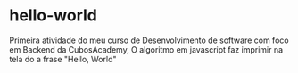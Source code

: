 # hello-world
Primeira atividade do meu curso de Desenvolvimento de software com foco em Backend da CubosAcademy, O algoritmo em javascript faz imprimir na tela do a frase "Hello, World"
